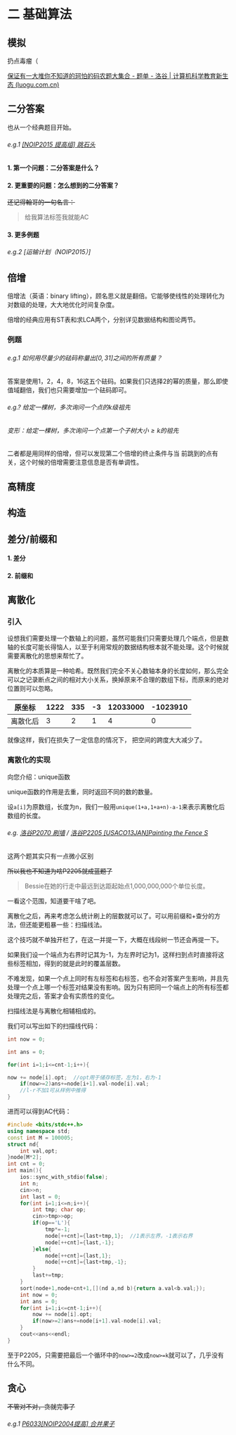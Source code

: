 # 二 基础算法

## 模拟

扔点毒瘤（

[保证有一大堆你不知道的珂怕的码农题大集合 - 题单 - 洛谷 | 计算机科学教育新生态 (luogu.com.cn)](https://www.luogu.com.cn/training/3210#problems)

## 二分答案

也从一个经典题目开始。

###### e.g.1 [[NOIP2015 提高组] 跳石头](https://www.luogu.com.cn/problem/P2678)

#### 1. 第一个问题：二分答案是什么？

#### 2. 更重要的问题：怎么想到的二分答案？

~~还记得翰哥的一句名言：~~

> 给我算法标签我就能AC

#### 3. 更多例题

###### e.g.2 [运输计划（NOIP2015）]


## 倍增

倍增法（英语：binary lifting），顾名思义就是翻倍。它能够使线性的处理转化为对数级的处理，大大地优化时间复杂度。

倍增的经典应用有ST表和求LCA两个，分别详见数据结构和图论两节。

### 例题

###### e.g.1 如何用尽量少的砝码称量出$[0,31]$之间的所有质量？

答案是使用1，2，4，8，16这五个砝码。如果我们只选择2的幂的质量，那么即使值域翻倍，我们也只需要增加一个砝码即可。

###### e.g.? 给定一棵树，多次询问一个点的$k$级祖先

###### 变形：给定一棵树，多次询问一个点第一个子树大小$\ge k$的祖先

二者都是用同样的倍增，但可以发现第二个倍增的终止条件与当 前跳到的点有关，这个时候的倍增需要注意信息是否有单调性。

## 高精度

## 构造

## 差分/前缀和

#### 1. 差分

#### 2. 前缀和

## 离散化

### 引入

设想我们需要处理一个数轴上的问题，虽然可能我们只需要处理几个端点，但是数轴的长度可能长得恼人，以至于利用常规的数据结构根本就不能处理。这个时候就需要离散化的思想来帮忙了。

离散化的本质算是一种哈希。既然我们完全不关心数轴本身的长度如何，那么完全可以之记录断点之间的相对大小关系，换掉原来不合理的数组下标，而原来的绝对位置则可以忽略。

| 原坐标   | 1222 | 335  | -3   | 12033000 | -1023910 |
| -------- | ---- | ---- | ---- | -------- | -------- |
| 离散化后 | 3    | 2    | 1    | 4        | 0        |

就像这样，我们在损失了一定信息的情况下， 把空间的跨度大大减少了。

### 离散化的实现

向您介绍：unique函数

unique函数的作用是去重，同时返回不同的数的数量。

设`a[i]`为原数组，长度为n，我们一般用`unique(1+a,1+a+n)-a-1`来表示离散化后数组的长度。

###### e.g. [洛谷P2070 刷墙](https://www.luogu.com.cn/problem/P2070) / [洛谷P2205 [USACO13JAN]Painting the Fence S](https://www.luogu.com.cn/problem/P2205)

这两个题其实只有一点微小区别

~~所以我也不知道为啥P2205就成蓝题了~~

> Bessie在她的行走中最远到达距起始点1,000,000,000个单位长度。

一看这个范围，知道要干啥了吧。

离散化之后，再来考虑怎么统计刷上的层数就可以了。可以用前缀和+查分的方法，但还能更粗暴一些：扫描线法。

这个技巧就不单独开栏了，在这一并提一下，大概在线段树一节还会再提一下。

如果我们设一个端点为右界时记其为-1，为左界时记为1，这样扫到点时直接将这些标签相加，得到的就是此时的覆盖层数。

不难发现，如果一个点上同时有左标签和右标签，也不会对答案产生影响，并且先处理一个点上哪一个标签对结果没有影响。因为只有把同一个端点上的所有标签都处理完之后，答案才会有实质性的变化。

扫描线法是与离散化相辅相成的。

我们可以写出如下的扫描线代码：
```C++
int now = 0;

int ans = 0;

for(int i=1;i<=cnt-1;i++){

now += node[i].opt;  //opt用于储存标签，左为1，右为-1
	if(now>=2)ans+=node[i+1].val-node[i].val;
	//l-r不加1可从样例中推得
}
```

进而可以得到AC代码：
```C++
#include <bits/stdc++.h>
using namespace std;
const int M = 100005;
struct nd{
    int val,opt;
}node[M*2];
int cnt = 0;
int main(){
    ios::sync_with_stdio(false);
    int n;
    cin>>n;
    int last = 0;
    for(int i=1;i<=n;i++){
        int tmp; char op;
        cin>>tmp>>op;
        if(op=='L'){
            tmp*=-1;
            node[++cnt]={last+tmp,1};  //1表示左界，-1表示右界
            node[++cnt]={last,-1};
        }else{
            node[++cnt]={last,1};
            node[++cnt]={last+tmp,-1};
        }
        last+=tmp;
    }
    sort(node+1,node+cnt+1,[](nd a,nd b){return a.val<b.val;});
    int now = 0;
    int ans = 0;
    for(int i=1;i<=cnt-1;i++){
        now += node[i].opt;
        if(now>=2)ans+=node[i+1].val-node[i].val;
    }
    cout<<ans<<endl;
}
```

至于P2205，只需要把最后一个循环中的`now>=2`改成`now>=k`就可以了，几乎没有什么不同。



## 贪心

~~不管对不对，贪就完事了~~

###### e.g.1 [P6033[NOIP2004提高] 合并果子](https://www.luogu.com.cn/problem/P6033)

